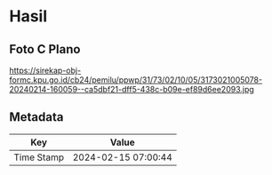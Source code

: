 # Hasil

## Foto C Plano

https://sirekap-obj-formc.kpu.go.id/cb24/pemilu/ppwp/31/73/02/10/05/3173021005078-20240214-160059--ca5dbf21-dff5-438c-b09e-ef89d6ee2093.jpg


## Metadata

| Key        | Value               |
| ---------- | ------------------- |
| Time Stamp | 2024-02-15 07:00:44 |



